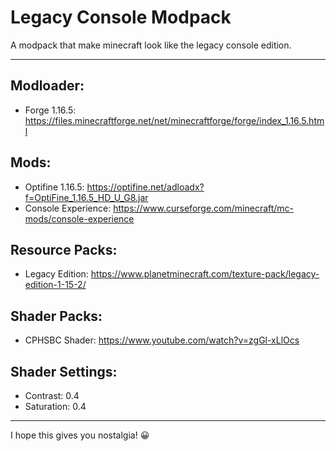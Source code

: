 # Legacy Console Modpack

A modpack that make minecraft look like the legacy console edition.

---
## Modloader:
- Forge 1.16.5: https://files.minecraftforge.net/net/minecraftforge/forge/index_1.16.5.html

## Mods:
- Optifine 1.16.5: https://optifine.net/adloadx?f=OptiFine_1.16.5_HD_U_G8.jar
- Console Experience: https://www.curseforge.com/minecraft/mc-mods/console-experience

## Resource Packs:
- Legacy Edition: https://www.planetminecraft.com/texture-pack/legacy-edition-1-15-2/

## Shader Packs:
- CPHSBC Shader: https://www.youtube.com/watch?v=zgGl-xLlOcs

## Shader Settings:
- Contrast: 0.4
- Saturation: 0.4

---
I hope this gives you nostalgia! 😀
